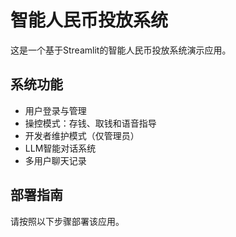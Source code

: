 # 智能人民币投放系统

这是一个基于Streamlit的智能人民币投放系统演示应用。

## 系统功能

- 用户登录与管理
- 操控模式：存钱、取钱和语音指导
- 开发者维护模式（仅管理员）
- LLM智能对话系统
- 多用户聊天记录

## 部署指南

请按照以下步骤部署该应用。 
